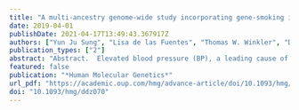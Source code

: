 ```yaml
---
title: "A multi-ancestry genome-wide study incorporating gene-smoking interactions identifies multiple new loci for pulse pressure and mean arterial pressure"
date: 2019-04-01
publishDate: 2021-04-17T13:49:43.367917Z
authors: ["Yun Ju Sung", "Lisa de las Fuentes", "Thomas W. Winkler", "Daniel I. Chasman", "Amy R. Bentley", "Aldi T. Kraja", "Ioanna Ntalla", "Helen R. Warren", "Xiuqing Guo", "Karen Schwander", "Alisa K. Manning", "Michael R. Brown", "Hugues Aschard", "Mary F. Feitosa", "Nora Franceschini", "Yingchang Lu", "Ching-Yu Cheng", "Xueling Sim", "Dina Vojinovic", "Jonathan Marten", "Solomon K Musani", "Tuomas O. Kilpeläinen", "Melissa A. Richard", "Stella Aslibekyan", "Traci M. Bartz", "Rajkumar Dorajoo", "Changwei Li", "Yongmei Liu", "Tuomo Rankinen", "Albert Vernon Smith", "Salman M. Tajuddin", "Bamidele O. Tayo", "Wei Zhao", "Yanhua Zhou", "Nana Matoba", "Tamar Sofer", "Maris Alver", "Marzyeh Amini", "Mathilde Boissel", "Jin Fang Chai", "Xu Chen", "Jasmin Divers", "Ilaria Gandin", "Chuan Gao", "Franco Giulianini", "Anuj Goel", "Sarah E. Harris", "Fernando P. Hartwig", "Andrea R. V. R. Horimoto", "Fang-Chi Hsu", "Anne U. Jackson", "Candace M. Kammerer", "Anuradhani Kasturiratne", "Pirjo Komulainen", "Brigitte Kühnel", "Karin Leander", "Wen-Jane Lee", "Keng-Hung Lin", "Jian’an Luan", "Leo-Pekka Lyytikainen", "Colin A. McKenzie", "He Meian", "Christopher P. Nelson", "Raymond Noordam", "Robert A. Scott", "Wayne H. H. Sheu", "Alena Stančáková", "Fumihiko Takeuchi", "Peter J. van der Most", "Tibor V. Varga", "Robert J. Waken", "Heming Wang", "Yajuan Wang", "Erin B. Ware", "Stefan Weiss", "Wanqing Wen", "Lisa R. Yanek", "Weihua Zhang", "Jing Hua Zhao", "Saima Afaq", "Tamuno Alfred", "Najaf Amin", "Dan E. Arking", "Tin Aung", "R. Graham Barr", "Lawrence F. Bielak", "Eric Boerwinkle", "Erwin P. Bottinger", "Peter S. Braund", "Jennifer A. Brody", "Ulrich Broeckel", "Brian Cade", "Yu Caizheng", "Archie Campbell", "Mickaël Canouil", "Aravinda Chakravarti", "Massimiliano Cocca", "Francis S. Collins", "John M. Connell", "Renée de Mutsert", "H. Janaka de Silva", "Marcus Dörr", "Qing Duan", "Charles B. Eaton", "Georg Ehret", "Evangelos Evangelou", "Jessica D. Faul", "Nita G. Forouhi", "Oscar H. Franco", "Yechiel Friedlander", "He Gao", "Bruna Gigante", "C. Charles Gu", "Preeti Gupta", "Saskia P. Hagenaars", "Tamara B. Harris", "Jiang He", "Sami Heikkinen", "Chew-Kiat Heng", "Albert Hofman", "Barbara V. Howard", "Steven C. Hunt", "Marguerite R. Irvin", "Yucheng Jia", "Tomohiro Katsuya", "Joel Kaufman", "Nicola D. Kerrison", "Chiea Chuen Khor", "Woon-Puay Koh", "Heikki A. Koistinen", "Charles B. Kooperberg", "Jose E. Krieger", "Michiaki Kubo", "Zoltan Kutalik", "Johanna Kuusisto", "Timo A. Lakka", "Carl D. Langefeld", "Claudia Langenberg", "Lenore J. Launer", "Joseph H. Lee", "Benjamin Lehne", "Daniel Levy", "Cora E. Lewis", "Yize Li", "Sing Hui Lim", "Ching-Ti Liu", "Jianjun Liu", "Jingmin Liu", "Yeheng Liu", "Marie Loh", "Kurt K. Lohman", "Tin Louie", "Reedik Mägi", "Koichi Matsuda", "Thomas Meitinger", "Andres Metspalu", "Lili Milani", "Yukihide Momozawa", "Jr Mosley", "Mike A. Nalls", "Ubaydah Nasri", "Jeff R. O'Connell", "Adesola Ogunniyi", "Walter R. Palmas", "Nicholette D. Palmer", "James S. Pankow", "Nancy L. Pedersen", "Annette Peters", "Patricia A. Peyser", "Ozren Polasek", "David Porteous", "Olli T. Raitakari", "Frida Renström", "Treva K. Rice", "Paul M. Ridker", "Antonietta Robino", "Jennifer G. Robinson", "Lynda M. Rose", "Igor Rudan", "Charumathi Sabanayagam", "Babatunde L. Salako", "Kevin Sandow", "Carsten O. Schmidt", "Pamela J. Schreiner", "William R. Scott", "Peter Sever", "Mario Sims", "Colleen M. Sitlani", "Blair H. Smith", "Jennifer A. Smith", "Harold Snieder", "John M. Starr", "Konstantin Strauch", "Hua Tang", "Kent D. Taylor", "Yik Ying Teo", "Yih Chung Tham", "André G. Uitterlinden", "Melanie Waldenberger", "Lihua Wang", "Ya Xing Wang", "Wen Bin Wei", "Gregory Wilson", "Mary K. Wojczynski", "Yong-Bing Xiang", "Jie Yao", "Jian-Min Yuan", "Alan B. Zonderman", "Diane M. Becker", "Michael Boehnke", "Donald W. Bowden", "John C. Chambers", "Yii-Der Ida Chen", "David R. Weir", "Ulf de Faire", "Ian J. Deary", "Tõnu Esko", "Martin Farrall", "Terrence Forrester", "Barry I. Freedman", "Philippe Froguel", "Paolo Gasparini", "Christian Gieger", "Bernardo Lessa Horta", "Yi-Jen Hung", "Jost Bruno Jonas", "Norihiro Kato", "Jaspal S. Kooner", "Markku Laakso", "Terho Lehtimäki", "Kae-Woei Liang", "Patrik K. E. Magnusson", "Albertine J. Oldehinkel", "Alexandre C. Pereira", "Thomas Perls", "Rainer Rauramaa", "Susan Redline", "Rainer Rettig", "Nilesh J. Samani", "James Scott", "Xiao-Ou Shu", "Pim van der Harst", "Lynne E. Wagenknecht", "Nicholas J. Wareham", "Hugh Watkins", "Ananda R. Wickremasinghe", "Tangchun Wu", "Yoichiro Kamatani", "Cathy C. Laurie", "Claude Bouchard", "Richard S. Cooper", "Michele K. Evans", "Vilmundur Gudnason", "James Hixson", "Sharon L. R. Kardia", "Stephen B. Kritchevsky", "Bruce M. Psaty", "Rob M. van Dam", "Donna K. Arnett", "Dennis O. Mook-Kanamori", "Myriam Fornage", "Ervin R. Fox", "Caroline Hayward", "Cornelia M. van Duijn", "E. Shyong Tai", "Tien Yin Wong", "Ruth J. F. Loos", "Alex P. Reiner", "Charles N. Rotimi", "Laura J. Bierut", "Xiaofeng Zhu", "L. Adrienne Cupples", "Michael A. Province", "Jerome I. Rotter", "Paul W. Franks", "Kenneth Rice", "Paul Elliott", "Mark J. Caulfield", "W. James Gauderman", "Patricia B. Munroe", "Dabeeru C. Rao", "Alanna C. Morrison"]
publication_types: ["2"]
abstract: "Abstract.  Elevated blood pressure (BP), a leading cause of global morbidity and mortality, is influenced by both genetic and lifestyle factors. Cigarette smoki"
featured: false
publication: "*Human Molecular Genetics*"
url_pdf: "https://academic.oup.com/hmg/advance-article/doi/10.1093/hmg/ddz070/5439584"
doi: "10.1093/hmg/ddz070"
---
```


